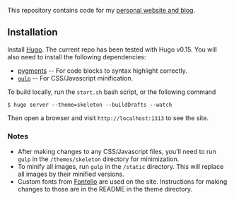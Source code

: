 This repository contains code for my [personal website and blog](http://www.nishanttotla.com).

## Installation

Install [Hugo](http://gohugo.io/). The current repo has been tested with Hugo v0.15. You will also need to install the following dependencies:

- [pygments](http://pygments.org/) -- For code blocks to syntax highlight correctly.
- [`gulp`](http://gulpjs.com/) -- For CSS/Javascript minification.

To build locally, run the `start.sh` bash script, or the following command

```
$ hugo server --theme=skeleton --buildDrafts --watch
```
Then open a browser and visit `http://localhost:1313` to see the site.

### Notes

- After making changes to any CSS/Javascript files, you'll need to run `gulp` in the `/themes/skeleton` directory for minimization.
- To minify all images, run `gulp` in the `/static` directory. This will replace all images by their minified versions.
- Custom fonts from [Fontello](http://fontello.com/) are used on the site. Instructions for making changes to those are in the README in the theme directory.
